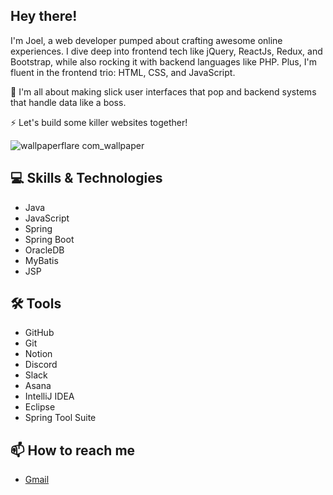 ## Hey there! ##

I'm Joel, a web developer pumped about crafting awesome online experiences. I dive deep into frontend tech like jQuery, ReactJs, Redux, and Bootstrap, while also rocking it with backend languages like PHP. Plus, I'm fluent in the frontend trio: HTML, CSS, and JavaScript.

🔭 I'm all about making slick user interfaces that pop and backend systems that handle data like a boss.

⚡ Let's build some killer websites together!

![wallpaperflare com_wallpaper](https://github.com/Jeoml/Jeoml/assets/108522134/1975a1bd-3a0c-4d42-891e-2e256826f1d3)

## 💻 Skills & Technologies
- Java
- JavaScript
- Spring
- Spring Boot
- OracleDB
- MyBatis
- JSP

## 🛠 Tools
- GitHub
- Git
- Notion
- Discord
- Slack
- Asana
- IntelliJ IDEA
- Eclipse
- Spring Tool Suite

## 📫 How to reach me
- [Gmail](mailto:joel19thaduri@gmail.com)
